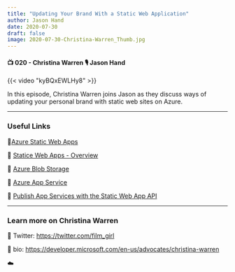 ```yaml
---
title: "Updating Your Brand With a Static Web Application"
author: Jason Hand
date: 2020-07-30
draft: false
image: 2020-07-30-Christina-Warren_Thumb.jpg
---
```


#### 📺 020 - Christina Warren 🎙️ Jason Hand

<!--more-->

{{< video "kyBQxEWLHy8" >}}

In this episode, Christina Warren joins Jason as they discuss ways of updating your personal brand with static web sites on Azure.

---

### Useful Links

🔗[Azure Static Web Apps](https://docs.microsoft.com/en-us/azure/static-web-apps/?WT.mc_id=allaroundazure-blog-chwarren)

🔗 [Statice Web Apps - Overview](https://docs.microsoft.com/en-us/azure/static-web-apps/overview/?WT.mc_id=allaroundazure-blog-chwarren)

🔗 [Azure Blob Storage](https://docs.microsoft.com/en-us/azure/storage/blobs/storage-blob-static-website/?WT.mc_id=allaroundazure-blog-chwarren)

🔗 [Azure App Service](https://docs.microsoft.com/en-us/azure/app-service/app-service-web-get-started-html/?WT.mc_id=allaroundazure-blog-chwarren)

🔗 [Publish App Services with the Static Web App API](https://docs.microsoft.com/en-us/learn/modules/publish-app-service-static-web-app-api/?WT.mc_id=allaroundazure-blog-chwarren)


---

### Learn more on Christina Warren

🔗 Twitter: https://twitter.com/film_girl

🔗 bio: https://developer.microsoft.com/en-us/advocates/christina-warren

☁️
